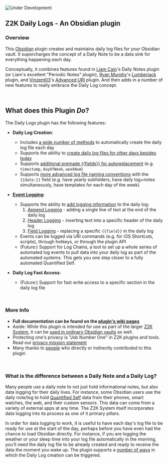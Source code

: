 ![Under Development](https://img.shields.io/badge/under-development-orange.svg)

## Z2K Daily Logs - An Obsidian plugin

### Overview
This [Obsidian](https//obsidian.md) plugin creates and maintains daily log files for your Obsidian vault. It supercharges the concept of a Daily Note to be a data sink for everything happening each day. 

Conceptually, it combines features found in [Liam Cain](https://github.com/liamcain)'s Daily Notes plugin (or Liam's excellent "Periodic Notes" plugin), [Ryan Murphy](https://github.com/ryanjamurphy)'s [Lumberjack](https://github.com/ryanjamurphy/lumberjack-obsidian) plugin, and [Vinzent03](https://github.com/Vinzent03)'s [Advanced URI](https://github.com/Vinzent03/obsidian-advanced-uri) plugin. And then adds in a number of new features to really embrace the Daily Log concept. 

&nbsp;
## What does this Plugin _Do_?
The Daily Logs plugin has the following features:

- **Daily Log Creation**:
   - Includes [a wide number of methods](https://github.com/z2k-gwp/obsidian-z2k-daily-logs/wiki/Log-Creation-Triggers) to automatically create the daily log file each day
   - Supports the ability to [create daily log files for other days besides today](https://github.com/z2k-gwp/obsidian-z2k-daily-logs/wiki/Creating-Past-Log-Files)
   - Supports [additional premade {{fields}} for autoreplacement](https://github.com/z2k-gwp/obsidian-z2k-daily-logs/wiki/Automated-Field-Replacements) (e.g. `timestamp`, `dayOfWeek`, `weekNum`)
   - Supports [more advanced log file naming conventions](https://github.com/z2k-gwp/obsidian-z2k-daily-logs/wiki/Advanced-File,-Folder-and-Template-Naming) with the `{{date:}}` field (e.g. have yearly subfolders, have daily log+notes simultaneously, have templates for each day of the week)

- **[Event Logging](https://github.com/z2k-gwp/obsidian-z2k-daily-logs/wiki/Event-Logging)**:
   - Supports the ability to [add logging information](https://github.com/z2k-gwp/obsidian-z2k-daily-logs/wiki/Event-Logging) to the daily log:
      1. [Append Logging](https://github.com/z2k-gwp/obsidian-z2k-daily-logs/wiki/Append-Logging) - adding a single line of text at the end of the daily log
      2. [Header Logging](https://github.com/z2k-gwp/obsidian-z2k-daily-logs/wiki/Header-Logging) - inserting text into a specific header of the daily log
      3. [Field Logging](https://github.com/z2k-gwp/obsidian-z2k-daily-logs/wiki/Field-Logging) - replacing a specific `{{field}}` in the daily log
   - Events can be logged via URI commands (e.g. for iOS Shortcuts, scripts), through hotkeys, or through the plugin API
   - (Future:) Support for Log Chains, a tool to set up a whole series of automated log events to pull data into your daily log as part of the automated systems. This gets you one step closer to a fully automated Quantified Self.

- **Daily Log Fast Access**:
   - (Future:) Support for fast write access to a specific section in the daily log file

&nbsp;
### More Info
- **Full documentation can be found on the [plugin's wiki pages](https://github.com/z2k-gwp/obsidian-z2k-daily-logs/wiki)**
- Aside: While this plugin is intended for use as part of the larger [Z2K System](https://z2k.dev), it can be [used in ordinary Obsidian vaults](https://github.com/z2k-gwp/obsidian-z2k-daily-logs/wiki/Using-this-plugin-outside-of-Z2K) as well.
- Protecting one's privacy is "Job Number One" in Z2K plugins and tools. Read our [privacy mission statement](https://github.com/z2k-gwp/z2k-gwp/blob/main/Privacy.md)
- Many thanks to [people](https://github.com/z2k-gwp/obsidian-z2k-daily-logs/wiki#gratitude) who directly or indirectly contributed to this plugin

&nbsp;
### What is the difference between a Daily Note and a Daily Log?
Many people use a daily note to not just hold informational notes, but also data logging for their daily lives. For instance, some Obsidian users use the daily note/log to hold [Quantified Self](https://en.wikipedia.org/wiki/Quantified_self) data from their phones, smart watches, the web, and their custom sensors. This data can come from a variety of external apps at any time. The Z2K System itself incorporates data logging into its process as one of it primary pillars.

In order for data logging to work, it is useful to have each day's log file to be ready for use at the start of the day, perhaps before you have even had the chance to load Obsidian directly. For instance, if you are logging the weather or your sleep time into your log file automatically in the morning, you'll need the daily log file to be already created and ready to receive the data the moment you wake up. The plugin supports a [number of ways](https://github.com/z2k-gwp/obsidian-z2k-daily-logs/wiki/Log-Creation-Triggers) in which the Daily Log creation can be triggered. 

